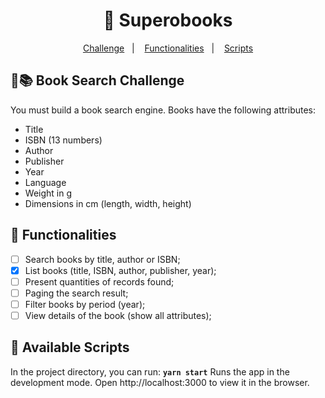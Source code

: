 
# <center> :orange_book: Superobooks </center>
<center>
<a href="#mag_right-books-book-search-challenge">Challenge</a>&nbsp;&nbsp;&nbsp;|&nbsp;&nbsp;&nbsp;
<a href="#memo-functionalities">Functionalities</a>&nbsp;&nbsp;&nbsp;|&nbsp;&nbsp;&nbsp;
<a href="#round_pushpin-available-scripts">Scripts</a>  
</center>


## :mag_right::books: Book Search Challenge

You must build a book search engine.
Books have the following attributes:
- Title
- ISBN (13 numbers)
- Author
- Publisher
- Year
- Language
- Weight in g
- Dimensions in cm (length, width,
height)

## :memo: Functionalities
- [ ] Search books by title, author or ISBN;
- [x] List books (title, ISBN, author, publisher, year);
- [ ] Present quantities of records found;
- [ ] Paging the search result;
- [ ] Filter books by period (year);
- [ ] View details of the book (show all attributes);

## :round_pushpin: Available Scripts

In the project directory, you can run:
**`yarn start`**
Runs the app in the development mode.
Open http://localhost:3000 to view it in the browser.